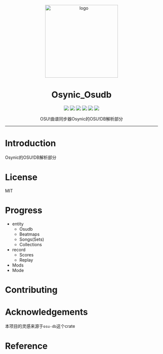 <p align="center" dir="auto">
    <img style="height:240px;width:240px" src="public/osynic.png" alt="logo"/>
</p>

<h1 align="center" tabindex="-1" class="heading-element" dir="auto">Osynic_Osudb</h1>

<p align="center">
  <a href="https://crates.io/crates/osynic_osudb" target="_blank"><img src="https://img.shields.io/crates/v/osynic_osudb"/></a>
  <a href="https://docs.rs/osynic_osudb" target="_blank"><img src="https://img.shields.io/docsrs/osynic_osudb/0.1.0"/></a>
  <a href="https://github.com/zoneherobrine/osynic_osudb" target="_blank"><img src="https://img.shields.io/badge/License-MIT%202-green.svg"/></a>
  <a href="https://discord.gg/JWyvc6M5" target="_blank"><img src="https://img.shields.io/badge/chat-discord-7289da.svg"/></a>
  <a href="https://osynicite.deno.dev" target="_blank"><img src="https://img.shields.io/badge/osynicite?logo=deno&logoColor=black&labelColor=white&color=black"/></a>
  <a href="https://github.com/zoneherobrine" target="_blank"><img src="https://img.shields.io/badge/buy%20me-a%20coffee-orange.svg?style=flat-square"/></a>

</p>

<p align="center">
    OSU!曲谱同步器Osynic的OSU!DB解析部分
</p>


<hr />


# Introduction
Osynic的OSU!DB解析部分

# License
MIT

# Progress

- entity
  - Osudb
  - Beatmaps
  - Songs(Sets)
  - Collections
- record
  - Scores
  - Replay
- Mods
- Mode

# Contributing


# Acknowledgements
本项目的灵感来源于`osu-db`这个crate

# Reference

